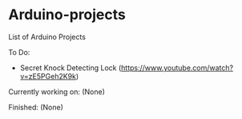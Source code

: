 # Arduino-projects

List of Arduino Projects

To Do:
  - Secret Knock Detecting Lock (https://www.youtube.com/watch?v=zE5PGeh2K9k)
  
Currently working on:
  (None)

Finished:
 (None)
